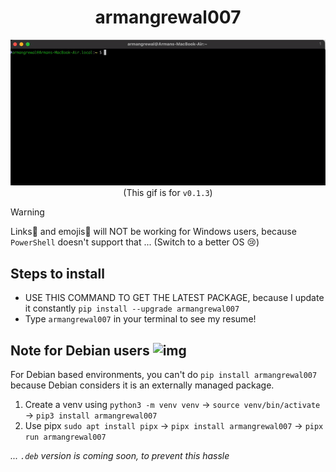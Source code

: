 <div align="center">
  <h1>armangrewal007</h1>
  <img src="armangrewal007-py-v0.1.3.gif" /> <br>
  (This gif is for <code>v0.1.3</code>)
</div>

> [!WARNING]
> Links🔗 and emojis🤡 will NOT be working for Windows users, because `PowerShell` doesn't support that ... (Switch to a better OS 😢)


## Steps to install

- USE THIS COMMAND TO GET THE LATEST PACKAGE, because I update it constantly `pip install --upgrade armangrewal007`
- Type `armangrewal007` in your terminal to see my resume!

## Note for Debian users ![img](https://icons-theta.vercel.app/icons?i=debian)

For Debian based environments, you can't do `pip install armangrewal007` because Debian considers it is an externally managed package. <br>
1. Create a venv using `python3 -m venv venv` &rarr; `source venv/bin/activate` &rarr; `pip3 install armangrewal007`
2. Use pipx `sudo apt install pipx` &rarr; `pipx install armangrewal007` &rarr; `pipx run armangrewal007`

_... `.deb` version is coming soon, to prevent this hassle_



